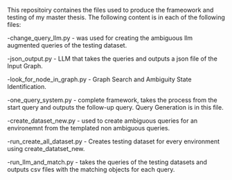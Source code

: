This repositoiry containes the files used to produce the frameowork and testing of my master thesis.
The following content is in each of the following files:

-change_query_llm.py - was used for creating the ambiguous llm augmented queries of the testing dataset.

-json_output.py - LLM that takes the queries and outputs a json file of the Input Graph.

-look_for_node_in_graph.py - Graph Search and Ambiguity State Identification.

-one_query_system.py - complete framework, takes the process from the start query and outputs the follow-up query. Query Generation is in this file.

-create_dataset_new.py - used to create ambiguous queries for an environemnt from the templated non ambiguous queries.

-run_create_all_dataset.py - Creates testing dataset for every environment using create_datatset_new.

-run_llm_and_match.py - takes the queries of the testing datasets and outputs csv files with the matching objects for each query.

